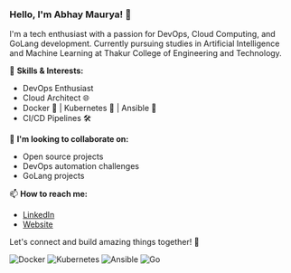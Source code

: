 ### Hello, I'm Abhay Maurya! 👋

I'm a tech enthusiast with a passion for DevOps, Cloud Computing, and GoLang development. Currently pursuing studies in Artificial Intelligence and Machine Learning at Thakur College of Engineering and Technology.

🚀 **Skills & Interests:**
- DevOps Enthusiast
- Cloud Architect 🌐
- Docker 🐳 | Kubernetes 🚢 | Ansible 🤖
- CI/CD Pipelines 🛠️

🌟 **I'm looking to collaborate on:**
- Open source projects
- DevOps automation challenges
- GoLang projects

📫 **How to reach me:**
- [LinkedIn](https://www.linkedin.com/in/abhay-maurya-8b7b3b1a9)
- [Website](https://abhaygrt-portfolio.vercel.app/)

Let's connect and build amazing things together! 🤝

![Docker](https://img.shields.io/badge/Docker-2496ED?style=for-the-badge&logo=docker&logoColor=white)
![Kubernetes](https://img.shields.io/badge/Kubernetes-326CE5?style=for-the-badge&logo=kubernetes&logoColor=white)
![Ansible](https://img.shields.io/badge/Ansible-EE0000?style=for-the-badge&logo=ansible&logoColor=white)
![Go](https://img.shields.io/badge/Go-00ADD8?style=for-the-badge&logo=go&logoColor=white)

